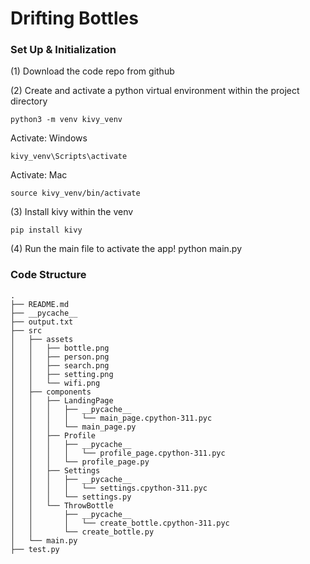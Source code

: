 # Drifting Bottles 

### Set Up & Initialization
(1) Download the code repo from github

(2) Create and activate a python virtual environment within the project directory
~~~
python3 -m venv kivy_venv
~~~

Activate: Windows
~~~
kivy_venv\Scripts\activate
~~~

Activate: Mac
~~~
source kivy_venv/bin/activate
~~~
(3) Install kivy within the venv 
~~~
pip install kivy
~~~
(4) Run the main file to activate the app!
python main.py

### Code Structure
~~~
.
├── README.md
├── __pycache__
├── output.txt
├── src
│   ├── assets
│   │   ├── bottle.png
│   │   ├── person.png
│   │   ├── search.png
│   │   ├── setting.png
│   │   └── wifi.png
│   ├── components
│   │   ├── LandingPage
│   │   │   ├── __pycache__
│   │   │   │   └── main_page.cpython-311.pyc
│   │   │   └── main_page.py
│   │   ├── Profile
│   │   │   ├── __pycache__
│   │   │   │   └── profile_page.cpython-311.pyc
│   │   │   └── profile_page.py
│   │   ├── Settings
│   │   │   ├── __pycache__
│   │   │   │   └── settings.cpython-311.pyc
│   │   │   └── settings.py
│   │   └── ThrowBottle
│   │       ├── __pycache__
│   │       │   └── create_bottle.cpython-311.pyc
│   │       └── create_bottle.py
│   └── main.py
├── test.py
~~~
